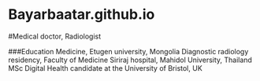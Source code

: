 # Bayarbaatar.github.io
#Medical doctor, Radiologist 

###Education
Medicine, Etugen university, Mongolia 
Diagnostic radiology residency, Faculty of Medicine Siriraj hospital, Mahidol University, Thailand
MSc Digital Health candidate at the University of Bristol, UK
